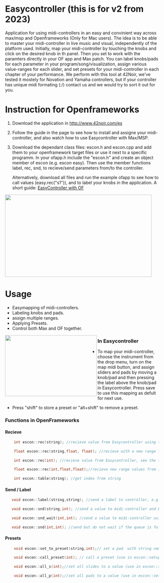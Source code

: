# Easycontroller (this is for v2 from 2023)
Application for using midi-controllers in an easy and convinient way across max/msp and Openframeworks (Only for Mac users). The idea is to be able to master your midi-controller in live music and visual, independently of the platform used. Initially,  map your midi-controller by touching the knobs and click on the desired knob in th panel. Then you set to work with the  paramters directly in your OF app and Max patch. You can label knobs/pads for each parameter in your program/song/visualization,  assign various value-ranges for each slider, and set presets for your midi-controller in each chapter of your performance. We perform with this tool at 42Noir, we've tested it mostely for Novation and Yamaha controllers, but if your controller has unique midi formating (:/) contact us and we would try to sort it out for you.   

# Instruction for Openframeworks

1. Download the application in
 <a href="http://www.42noir.com/es">http://www.42noir.com/es</a>

2. Follow the guide in the page to see how to install and assigne your midi-controller, and also watch how to use Easycontroller with Max/MSP. 

 3. Download the dependant class files: escon.h and escon.cpp and add them to your openframework target files or use it next to a specific programm. In your ofapp.h include the "escon.h" and create an object member of escon (e.g. escon easy). Then use the member functions label, rec, snd, to recieve/send parameters from/to the controller.
    
    Alternatively, download all files and run the example ofapp to see how to call values (easy.rec("s1")), and to label your knobs in the application. A short guide: <a href="https://www.youtube.com/watch?v=p2aoKF6KGdI&t=2s">EasyController with OF</a>
   
<a href="url"><img src="https://github.com/shaltiel/ofEasycontroller/blob/master/Hanging.gif" align="centre" height="270" width="480" ></a>

# Usage

 * Easymapping of midi-controllers.
 * Labeling knobs and pads.
 * assign multiple ranges.
 * Applying Presets.
 * Control both Max and OF together.


<a href="url"><img src="http://42noir.com/wp-content/uploads/2016/12/3-screenshot@2x-1.png" align="left" height="200" width="300" ></a>

### In Easycontroller

* To map your midi-controller, choose the instrument from the drop menu, turn on the map midi button, and assign sliders and pads by moving a knob/pad and then pressing the label above the knob/pad in Easycontroller. Press save to use this mapping as defult for next use.

* Press "shift" to store a preset or "alt+shift" to remove a preset.


### Functions in OpenFrameworks

#### Recieve
```c++
    int escon::rec(string); //recieve value from Easycontroller using the string name, e.g. rec("s1"),rec("s4b"), rec("p1b")   for recieving values from slider 1 slider 4 from set b and for pad 1 in set b.
    
    float escon::rec(string,float, float); //recieve with a new range from string index of Easycontroller: rec("s3",-1,4.1)
    
    int escon::rec(int); //recieve value from Easycontroller, see the table function for the mapping
     
    float escon::rec(int,float,float);//recieve new range values from index
   
    int escon::table(string); //get index from string
```
 #### Send / Label 
 ```c++
    void escon::label(string,string); //send a label to controller, e.g. label("s1","of_slid")
  
    void escon::snd(string,int); //send a value to midi-controller and Easycontroller
    
    void escon::snd_wait(int,int); //send a value to midi-controller using index and wait until the queue is empty (for escon::setup, and  presets)
    
    void escon::snd(int,int); //send but do not wait if the queue is full
```
 #### Presets
```c++
    void escon::set_to_preset(string,int);// set a pad  with string name to control a preset number (in escon::update use: set_to_preset("p2",2) to call preset 2 with pad 2)
    
    void escon::call_preset(int); // call a preset (use in escon::setup function)
    
    void escon::all_s(int);//set all slides to a value (use in escon::setup function)
    
    void escon::all_p(int);//set all pads to a value (use in escon::setup function)
    

```








